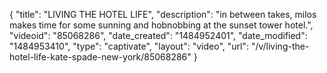 {
    "title": "LIVING THE HOTEL LIFE",
    "description": "in between takes, milos makes time for some sunning and hobnobbing at the sunset tower hotel.",
    "videoid": "85068286",
    "date_created": "1484952401",
    "date_modified": "1484953410",
    "type": "captivate",
    "layout": "video",
    "url": "\/v\/living-the-hotel-life-kate-spade-new-york\/85068286"
}